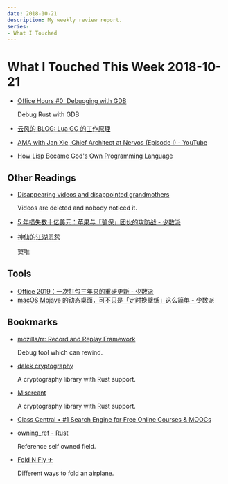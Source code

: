 ```yaml
---
date: 2018-10-21
description: My weekly review report.
series:
- What I Touched
---
```


# What I Touched This Week 2018-10-21


* [Office Hours #0: Debugging with GDB](http://smallcultfollowing.com/babysteps/blog/2018/09/21/office-hours-0-debugging-with-gdb/)

    Debug Rust with GDB

* [云风的 BLOG: Lua GC 的工作原理](https://blog.codingnow.com/2018/10/lua_gc.html)
* [AMA with Jan Xie, Chief Architect at Nervos (Episode I) - YouTube](https://www.youtube.com/watch?v=P2nR2YdJpXw)
* [How Lisp Became God's Own Programming Language](https://twobithistory.org/2018/10/14/lisp.html)

<!--more-->

## Other Readings

* [Disappearing videos and disappointed grandmothers](https://rachelbythebay.com/w/2018/10/05/recipes/)

    Videos are deleted and nobody noticed it.

* [5 年损失数十亿美元：苹果与「骗保」团伙的攻防战 - 少数派](https://sspai.com/post/47470)
* [神仙的江湖恩怨](https://mp.weixin.qq.com/s/RBQ-bTT95pJQpjyQkc2xOg)

    窦唯

## Tools

* [Office 2019：一次打包三年来的重磅更新 - 少数派](https://sspai.com/post/47426)
* [macOS Mojave 的动态桌面，可不只是「定时换壁纸」这么简单 - 少数派](https://sspai.com/post/47390)

## Bookmarks

* [mozilla/rr: Record and Replay Framework](https://github.com/mozilla/rr)

    Debug tool which can rewind.

* [dalek cryptography](https://dalek.rs/)

    A cryptography library with Rust support.

* [Miscreant](https://miscreant.io/)

    A cryptography library with Rust support.

* [Class Central • #1 Search Engine for Free Online Courses & MOOCs](https://www.class-central.com/)
* [owning_ref - Rust](https://kimundi.github.io/owning-ref-rs/owning_ref/index.html)

    Reference self owned field.

* [Fold N Fly ✈](https://www.foldnfly.com/index.html)

    Different ways to fold an airplane.
